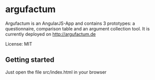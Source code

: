 argufactum
==================

Argufactum is an AngularJS-App and contains 3 prototypes: a questionnaire, comparison table and an argument collection tool. It is currently deployed on http://argufactum.de

License: MIT

## Getting started
Just open the file src/index.html in your browser
